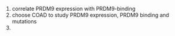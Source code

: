 1. correlate PRDM9 expression with PRDM9-binding
2. choose COAD to study PRDM9 expression, PRDM9 binding and mutations
3. 
<!--stackedit_data:
eyJoaXN0b3J5IjpbODEzNDQwNTkxXX0=
-->